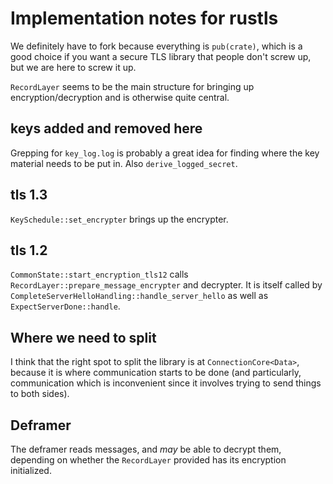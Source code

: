 # Implementation notes for rustls

We definitely have to fork because everything is `pub(crate)`, which is a good
choice if you want a secure TLS library that people don't screw up, but we are
here to screw it up.

`RecordLayer` seems to be the main structure for bringing up
encryption/decryption and is otherwise quite central.

## keys added and removed here

Grepping for `key_log.log` is probably a great idea for finding where the key
material needs to be put in. Also `derive_logged_secret`.

## tls 1.3

`KeySchedule::set_encrypter` brings up the encrypter.

## tls 1.2

`CommonState::start_encryption_tls12` calls
`RecordLayer::prepare_message_encrypter` and decrypter. It is itself called by
`CompleteServerHelloHandling::handle_server_hello` as well as
`ExpectServerDone::handle`.

## Where we need to split

I think that the right spot to split the library is at `ConnectionCore<Data>`,
because it is where communication starts to be done (and particularly,
communication which is inconvenient since it involves trying to send things to
both sides).

## Deframer

The deframer reads messages, and *may* be able to decrypt them, depending on
whether the `RecordLayer` provided has its encryption initialized.
